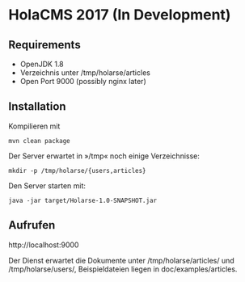 # HolaCMS 2017 (In Development)

## Requirements
* OpenJDK 1.8
* Verzeichnis unter /tmp/holarse/articles
* Open Port 9000 (possibly nginx later)

## Installation
Kompilieren mit
```
mvn clean package
```
Der Server erwartet in »/tmp« noch einige Verzeichnisse:
```
mkdir -p /tmp/holarse/{users,articles}
```
Den Server starten mit:
```
java -jar target/Holarse-1.0-SNAPSHOT.jar
```

## Aufrufen
http://localhost:9000

Der Dienst erwartet die Dokumente unter /tmp/holarse/articles/
und /tmp/holarse/users/, Beispieldateien liegen in doc/examples/articles.

